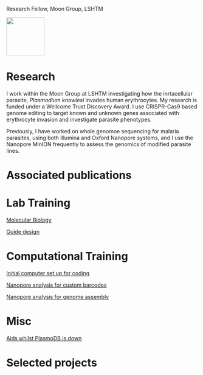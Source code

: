 <!--# amyibrahim.github.io -->
<!-- This is commented out. -->
Research Fellow, Moon Group, LSHTM

<img src="https://github.com/amyibrahim/amyibrahim.github.io/assets/35772608/06aaf2af-f043-4a38-9f15-b09080f91576" width="100" height="100">


# Research

I work within the Moon Group at LSHTM investigating how the inrtacellular parasite, _Plasmodium knowlesi_ invades human erythrocytes. My research is funded under a Wellcome Trust Discovery Award. I use CRISPR-Cas9 based genome editing to target known and unknown genes associated with erythrocyte invasion and investigate parasite phenotypes. 

Previously, I have worked on whole genomoe sequencing for malaria parasites, using both Illumina and Oxford Nanopore systems, and I use the Nanopore MinION frequently to assess the genomics of modified parasite lines.

# Associated publications

# Lab Training
[Molecular Biology](./Molecular_biology.html) 

[Guide design](./Guides.html) 

# Computational Training

[Initial computer set up for coding](./Computational_setup.md)

[Nanopore analysis for custom barcodes](./Nanopore_analysis_barcodes.md) 

[Nanopore analysis for genome assembly](./Nanopore_analysis_genome_assembly.html/)

# Misc
[Aids whilst PlasmoDB is down](./PlasmoDB_aids.html/)


# Selected projects

